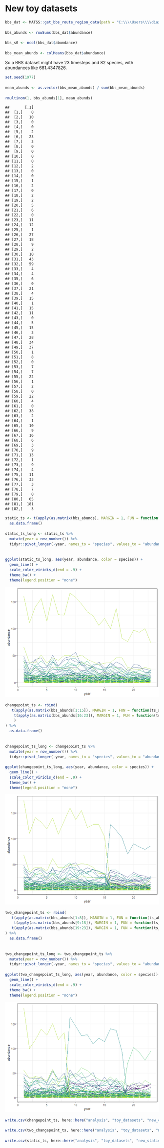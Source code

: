 New toy datasets
================

``` r
bbs_dat <- MATSS::get_bbs_route_region_data(path = "C:\\\\Users\\\\diaz.renata\\\\Documents\\\\Datasets/breed-bird-survey-prepped/route1region11.RDS")

bbs_abunds <- rowSums(bbs_dat$abundance)

bbs_s0 <- ncol(bbs_dat$abundance)

bbs_mean_abunds <- colMeans(bbs_dat$abundance)
```

So a BBS dataset might have 23 timesteps and 82 species, with abundances
like 681.4347826.

``` r
set.seed(1977)

mean_abunds <- as.vector(bbs_mean_abunds) / sum(bbs_mean_abunds)

rmultinom(1, bbs_abunds[1], mean_abunds)
```

    ##       [,1]
    ##  [1,]    0
    ##  [2,]   10
    ##  [3,]    0
    ##  [4,]    0
    ##  [5,]    2
    ##  [6,]   23
    ##  [7,]    3
    ##  [8,]    0
    ##  [9,]    0
    ## [10,]    0
    ## [11,]    0
    ## [12,]    2
    ## [13,]    0
    ## [14,]    0
    ## [15,]    1
    ## [16,]    2
    ## [17,]    0
    ## [18,]    2
    ## [19,]    2
    ## [20,]    5
    ## [21,]    6
    ## [22,]    0
    ## [23,]   11
    ## [24,]   12
    ## [25,]    1
    ## [26,]   27
    ## [27,]   18
    ## [28,]    9
    ## [29,]    2
    ## [30,]   10
    ## [31,]   43
    ## [32,]   59
    ## [33,]    4
    ## [34,]    4
    ## [35,]    6
    ## [36,]    0
    ## [37,]   21
    ## [38,]    4
    ## [39,]   15
    ## [40,]    1
    ## [41,]   15
    ## [42,]   11
    ## [43,]    0
    ## [44,]    5
    ## [45,]   15
    ## [46,]    3
    ## [47,]   28
    ## [48,]   34
    ## [49,]   37
    ## [50,]    1
    ## [51,]    8
    ## [52,]    0
    ## [53,]    7
    ## [54,]    7
    ## [55,]   22
    ## [56,]    1
    ## [57,]    2
    ## [58,]    0
    ## [59,]   22
    ## [60,]    4
    ## [61,]    0
    ## [62,]   38
    ## [63,]    2
    ## [64,]    1
    ## [65,]   10
    ## [66,]    9
    ## [67,]   16
    ## [68,]    6
    ## [69,]    3
    ## [70,]    9
    ## [71,]   13
    ## [72,]    1
    ## [73,]    9
    ## [74,]    4
    ## [75,]   11
    ## [76,]   33
    ## [77,]    3
    ## [78,]    7
    ## [79,]    0
    ## [80,]   65
    ## [81,]  181
    ## [82,]    3

``` r
static_ts <- t(apply(as.matrix(bbs_abunds), MARGIN = 1, FUN = function(ts_abund, mean_abunds) return(rmultinom(1, ts_abund, mean_abunds)), mean_abunds = mean_abunds)) %>%
  as.data.frame() 

static_ts_long <- static_ts %>%
  mutate(year = row_number()) %>%
  tidyr::pivot_longer(-year, names_to = "species", values_to = "abundance")


ggplot(static_ts_long, aes(year, abundance, color = species)) +
  geom_line() +
  scale_color_viridis_d(end = .9) +
  theme_bw() +
  theme(legend.position = "none") 
```

![](new_toy_data_files/figure-gfm/unnamed-chunk-2-1.png)<!-- -->

``` r
changepoint_ts <- rbind(
   t(apply(as.matrix(bbs_abunds[1:15]), MARGIN = 1, FUN = function(ts_abund, mean_abunds) return(rmultinom(1, ts_abund, mean_abunds)), mean_abunds = mean_abunds)),
    t(apply(as.matrix(bbs_abunds[16:23]), MARGIN = 1, FUN = function(ts_abund, mean_abunds) return(rmultinom(1, ts_abund, mean_abunds)), mean_abunds = sample(mean_abunds, size = 82, replace = F))
    )
) %>%
  as.data.frame()


changepoint_ts_long <- changepoint_ts %>%
  mutate(year = row_number()) %>%
  tidyr::pivot_longer(-year, names_to = "species", values_to = "abundance")

ggplot(changepoint_ts_long, aes(year, abundance, color = species)) +
  geom_line() +
  scale_color_viridis_d(end = .9) +
  theme_bw() +
  theme(legend.position = "none") 
```

![](new_toy_data_files/figure-gfm/unnamed-chunk-2-2.png)<!-- -->

``` r
two_changepoint_ts <- rbind(
   t(apply(as.matrix(bbs_abunds[1:8]), MARGIN = 1, FUN = function(ts_abund, mean_abunds) return(rmultinom(1, ts_abund, mean_abunds)), mean_abunds = mean_abunds)),
    t(apply(as.matrix(bbs_abunds[9:18]), MARGIN = 1, FUN = function(ts_abund, mean_abunds) return(rmultinom(1, ts_abund, mean_abunds)), mean_abunds = sample(mean_abunds, size = 82, replace = F))),
   t(apply(as.matrix(bbs_abunds[19:23]), MARGIN = 1, FUN = function(ts_abund, mean_abunds) return(rmultinom(1, ts_abund, mean_abunds)), mean_abunds = sample(mean_abunds, size = 82, replace = F)))
) %>%
  as.data.frame()


two_changepoint_ts_long <- two_changepoint_ts %>%
  mutate(year = row_number()) %>%
  tidyr::pivot_longer(-year, names_to = "species", values_to = "abundance")

ggplot(two_changepoint_ts_long, aes(year, abundance, color = species)) +
  geom_line() +
  scale_color_viridis_d(end = .9) +
  theme_bw() +
  theme(legend.position = "none") 
```

![](new_toy_data_files/figure-gfm/unnamed-chunk-2-3.png)<!-- -->

``` r
write.csv(changepoint_ts, here::here("analysis", "toy_datasets", "new_changepoint.csv"), row.names = F)

write.csv(two_changepoint_ts, here::here("analysis", "toy_datasets", "new_two_changepoint.csv"), row.names = F)

write.csv(static_ts, here::here("analysis", "toy_datasets", "new_static.csv"), row.names = F)
```
